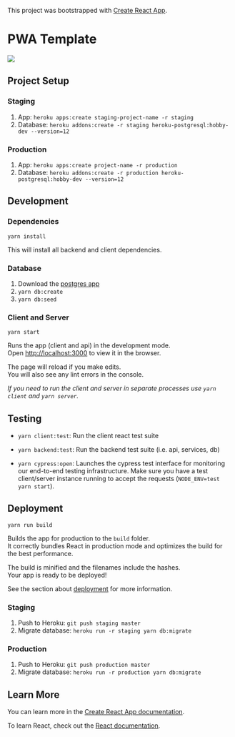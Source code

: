 This project was bootstrapped with [Create React App](https://github.com/facebook/create-react-app).

# PWA Template
<image src="https://travis-ci.com/GorillaBot-Labs/pwa-template.svg?branch=master"/>

## Project Setup

### Staging
1. App: `heroku apps:create staging-project-name -r staging`
1. Database: `heroku addons:create -r staging heroku-postgresql:hobby-dev --version=12`

### Production
1. App: `heroku apps:create project-name -r production`
1. Database: `heroku addons:create -r production heroku-postgresql:hobby-dev --version=12`

## Development

### Dependencies

`yarn install`

This will install all backend and client dependencies.

### Database

1. Download the [postgres app](https://postgresapp.com/)
2. `yarn db:create`
3. `yarn db:seed`

### Client and Server

`yarn start`

Runs the app (client and api) in the development mode.<br />
Open [http://localhost:3000](http://localhost:3000) to view it in the browser.

The page will reload if you make edits.<br />
You will also see any lint errors in the console.

*If you need to run the client and server in separate processes use `yarn client` and `yarn server`.*

## Testing

- `yarn client:test`: Run the client react test suite

- `yarn backend:test`: Run the backend test suite (i.e. api, services, db)

- `yarn cypress:open`: Launches the cypress test interface for monitoring our end-to-end testing infrastructure. Make sure you have a test client/server instance running to accept the requests (`NODE_ENV=test yarn start`). 

## Deployment

`yarn run build`

Builds the app for production to the `build` folder.<br />
It correctly bundles React in production mode and optimizes the build for the best performance.

The build is minified and the filenames include the hashes.<br />
Your app is ready to be deployed!

See the section about [deployment](https://facebook.github.io/create-react-app/docs/deployment) for more information.

### Staging
1. Push to Heroku: `git push staging master`
1. Migrate database: `heroku run -r staging yarn db:migrate`

### Production
1. Push to Heroku: `git push production master`
1. Migrate database: `heroku run -r production yarn db:migrate`

## Learn More

You can learn more in the [Create React App documentation](https://facebook.github.io/create-react-app/docs/getting-started).

To learn React, check out the [React documentation](https://reactjs.org/).

